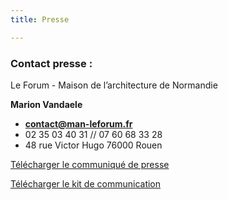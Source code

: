 ```yaml
---
title: Presse

---
```

### **Contact presse :**

Le Forum - Maison de l’architecture de Normandie

**Marion Vandaele**

* [**contact@man-leforum.fr**](mailto:contact@man-leforum.fr)
* 02 35 03 40 31 // 07 60 68 33 28
* 48 rue Victor Hugo 76000 Rouen

<a class="button download" href="/files/communique-de-presse-et-agenda_zigzag-2022.pdf">Télécharger le communiqué de presse</a>

<a class="button download" href="/files/kit-com-2022.zip">Télécharger le kit de communication</a>